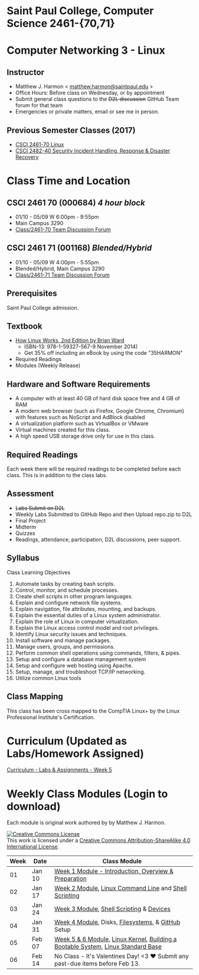 # Saint Paul College, Computer Science 2461-{70,71}

# Computer Networking 3 - Linux

## Instructor

  * Matthew J. Harmon < matthew.harmon@saintpaul.edu >
  * Office Hours: Before class on Wednesday, or by appointment
  * Submit general class questions to the ~~D2L discussion~~ GitHub Team forum for that team
  * Emergencies or private matters, email or see me in person.

## Previous Semester Classes (2017)

  * [CSCI 2461-70 Linux](https://f17.csci2461.com/)
  * [CSCI 2482-40 Security Incident Handling, Response & Disaster Recovery](https://f17.csci2482.com/)

# Class Time and Location

## **CSCI 2461 70 (000684)** *4 hour block*
  * 01/10 - 05/09 W 6:00pm - 9:55pm
  * Main Campus 3290
  * [Class/2461-70 Team Discussion Forum](https://github.com/orgs/FOSSClass/teams/17-sp-2461-70)


## **CSCI 2461 71 (001168)** *Blended/Hybrid*
  * 01/10 - 05/09 W 4:00pm - 5:55pm
  * Blended/Hybrid, Main Campus 3290
  * [Class/2461-71 Team Discussion Forum](https://github.com/orgs/FOSSClass/teams/17-sp-2461-71)

## Prerequisites 

Saint Paul College admission. 


## Textbook

  * [How Linux Works, 2nd Edition by Brian Ward](https://nostarch.com/howlinuxworks2)
    + ISBN-13: 978-1-59327-567-9 November 2014)
    + Get 35% off including an eBook by using the code "35HARMON"
  * Required Readings
  * Modules (Weekly Release)

## Hardware and Software Requirements

  * A computer with at least 40 GB of hard disk space free and 4 GB of RAM
  * A modern web browser (such as Firefox, Google Chrome, Chromium) with features such as NoScript and AdBlock disabled
  * A virtualization platform such as VirtualBox or VMware
  * Virtual machines created for this class. 
  * A high speed USB storage drive only for use in this class. 


## Required Readings

Each week there will be required readings to be completed before each class. This is in addition to the class labs. 


## Assessment 

  * ~~Labs Submit on D2L~~
  * Weekly Labs Submitted to GitHub Repo and then Upload repo.zip to D2L
  * Final Project
  * Midterm 
  * Quizzes
  * Readings, attendance, participation, D2L discussions, peer support. 


## Syllabus

  Class Learning Objectives

  1. Automate tasks by creating bash scripts.
  2. Control, monitor, and schedule processes.
  3. Create shell scripts in other program languages.
  4. Explain and configure network file systems.
  5. Explain navigation, file attributes, mounting, and backups.
  6. Explain the essential duties of a Linux system administrator.
  7. Explain the role of Linux in computer virtualization.
  8. Explain the Linux access control model and root privileges.
  9. Identify Linux security issues and techniques.
 10. Install software and manage packages.
 11. Manage users, groups, and permissions.
 12. Perform common shell operations using commands, filters, & pipes.
 13. Setup and configure a database management system
 14. Setup and configure web hosting using Apache.
 15. Setup, manage, and troubleshoot TCP/IP networking.
 16. Utilize common Linux tools

## Class Mapping

This class has been cross mapped to the CompTIA Linux+ by the Linux Professional Institute's Certification. 

# Curriculum (Updated as Labs/Homework Assigned)

[Curriculum - Labs & Assignments - Week 5](https://github.com/FOSSClass/linux-2461-class-modules/raw/master/CSCI2461-Sp2018-Week5-Curriculum.pdf)

# Weekly Class Modules (Login to download)

Each module is original work authored by by Matthew J. Harmon.

<a rel="license" href="http://creativecommons.org/licenses/by-sa/4.0/"><img alt="Creative Commons License" style="border-width:0" src="https://i.creativecommons.org/l/by-sa/4.0/88x31.png" /></a><br />This work is licensed under a <a rel="license" href="http://creativecommons.org/licenses/by-sa/4.0/">Creative Commons Attribution-ShareAlike 4.0 International License</a>.

Week |Date  | Class Module |
|----|------| -----------------|
01   |Jan 10| [Week 1 Module - Introduction, Overview & Preparation](https://github.com/FOSSClass/linux-2461-class-modules/raw/master/CSCI2461-Sp2018-Week1-Module.pdf)
02   |Jan 17| [Week 2 Module](https://github.com/FOSSClass/linux-2461-class-modules/raw/master/CSCI2461-Sp2018-Week2-Module.pdf), [Linux Command Line](http://www.linuxcommand.org/) and [Shell Scripting](https://www.shellscript.sh/index.html)
03   |Jan 24| [Week 3 Module](https://github.com/FOSSClass/linux-2461-class-modules/raw/master/CSCI2461-Sp2018-Week3-Module.pdf), [Shell Scripting](http://linuxcommand.org/lc3_writing_shell_scripts.php) & [Devices](http://www.lanana.org/docs/device-list/) 
04   |Jan 31| [Week 4 Module](https://github.com/FOSSClass/linux-2461-class-modules/raw/master/CSCI2461-Sp2018-Week4-Module.pdf), Disks, [Filesystems](http://www.pathname.com/fhs/), & [GitHub](https://try.github.com) Setup
05   |Feb 07| [Week 5 & 6 Module](https://github.com/FOSSClass/linux-2461-class-modules/raw/master/CSCI2461-Sp2018-Week5-Module.pdf), [Linux Kernel](http://linuxcommand.org/lc3_writing_shell_scripts.php), [Building a Bootable System](https://www.debian.org/releases/stretch/amd64/apds03.html.en), [Linux Standard Base](https://wiki.linuxfoundation.org/lsb/start)
06   |Feb 14| No Class - It's Valentines Day! <3 :heart: Submit any past-due items before Feb 13.


